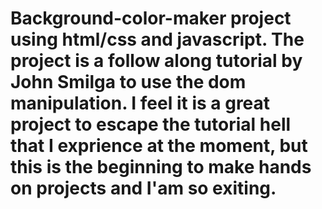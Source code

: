 # Background-color-maker project using html/css and javascript. The project is a follow along tutorial by John Smilga to use the dom manipulation. I feel it is a great project to escape the tutorial hell that I exprience at the moment, but this is  the beginning to make hands on projects and I'am so exiting. 
